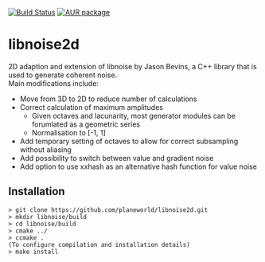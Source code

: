 [![Build Status](https://travis-ci.org/planeworld/libnoise2d.svg?branch=master)](https://travis-ci.org/planeworld/libnoise2d)
[![AUR package](https://repology.org/badge/version-for-repo/aur/libnoise2d.svg)](https://repology.org/metapackage/libnoise2d)

libnoise2d
==========
2D adaption and extension of libnoise by Jason Bevins, a C++ library that is used to generate coherent noise.  
Main modifications include:
* Move from 3D to 2D to reduce number of calculations
* Correct calculation of maximum amplitudes
    * Given octaves and lacunarity, most generator modules can be forumlated as a geometric series
    * Normalisation to [-1, 1]
* Add temporary setting of octaves to allow for correct subsampling without aliasing
* Add possibility to switch between value and gradient noise
* Add option to use xxhash as an alternative hash function for value noise

Installation
------------

    > git clone https://github.com/planeworld/libnoise2d.git
    > mkdir libnoise/build
    > cd libnoise/build
    > cmake ../
    > ccmake .
    (To configure compilation and installation details)
    > make install
